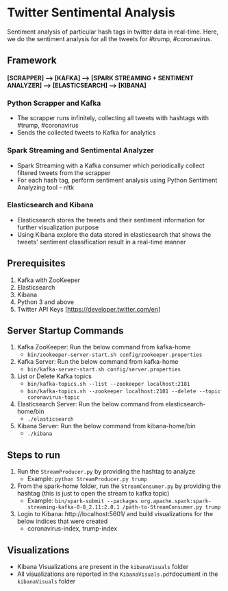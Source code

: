 # Twitter Sentimental Analysis
Sentiment analysis of particular hash tags in twitter data in real-time. Here, we do the sentiment analysis for all the tweets for #trump, #coronavirus.

## Framework

#### [SCRAPPER] --> [KAFKA] --> [SPARK STREAMING + SENTIMENT ANALYZER] --> [ELASTICSEARCH] --> [KIBANA]

### Python Scrapper and Kafka
  * The scrapper runs infinitely, collecting all tweets with hashtags with #trump, #coronavirus
  * Sends the collected tweets to Kafka for analytics

### Spark Streaming and Sentimental Analyzer
  * Spark Streaming with a Kafka consumer which periodically collect filtered tweets from the scrapper
  * For each hash tag, perform sentiment analysis using Python Sentiment Analyzing tool - nltk

### Elasticsearch and Kibana
  * Elasticsearch stores the tweets and their sentiment information for further visualization purpose
  * Using Kibana explore the data stored in elasticsearch that shows the tweets' sentiment classification result in a real-time manner

## Prerequisites
1. Kafka with ZooKeeper
2. Elasticsearch
3. Kibana
4. Python 3 and above
5. Twitter API Keys [https://developer.twitter.com/en]

## Server Startup Commands
1. Kafka ZooKeeper: Run the below command from kafka-home
     * `bin/zookeeper-server-start.sh config/zookeeper.properties`
2. Kafka Server: Run the below command from kafka-home
     * `bin/kafka-server-start.sh config/server.properties `
3. List or Delete Kafka topics
     * `bin/kafka-topics.sh --list --zookeeper localhost:2181`
     * `bin/kafka-topics.sh --zookeeper localhost:2181 --delete --topic coronavirus-topic`
4. Elasticsearch Server: Run the below command from elasticsearch-home/bin
    * `./elasticsearch`
5. Kibana Server: Run the below command from kibana-home/bin
    * `./kibana`

## Steps to run
1. Run the `StreamProducer.py` by providing the hashtag to analyze
     * Example: `python StreamProducer.py trump`
2. From the spark-home folder, run the `StreamConsumer.py` by providing the hashtag (this is just to open the stream to kafka topic)
     * Example: `bin/spark-submit --packages org.apache.spark:spark-streaming-kafka-0-8_2.11:2.0.1 /path-to-StreamConsumer.py trump`
3. Login to Kibana: http://localhost:5601/ and build visualizations for the below indices that were created
     * coronavirus-index, trump-index

## Visualizations
 * Kibana Visualizations are present in the `kibanaVisuals` folder
 * All visualizations are reported in the `KibanaVisuals.pdf`document in the `kibanaVisuals` folder
